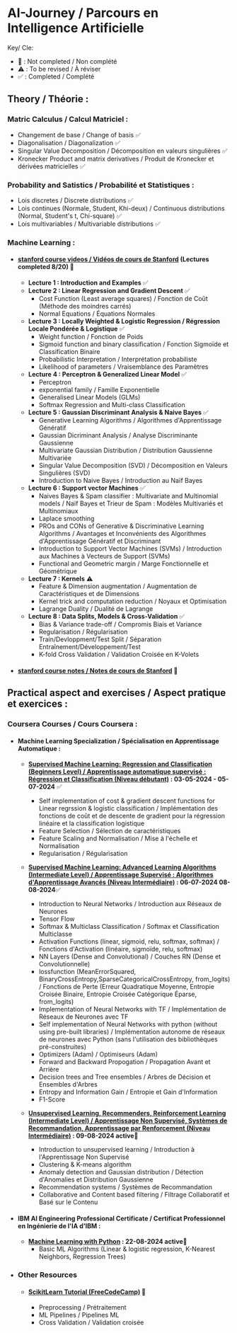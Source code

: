# AI-Journey / Parcours en Intelligence Artificielle

Key/ Cle: 

- 🛑 : Not completed / Non complété
- ⚠️ : To be revised / À réviser
- ✅ : Completed / Complété
 

## Theory / Théorie :

### Matric Calculus / Calcul Matriciel : 
- Changement de base / Change of basis ✅
- Diagonalisation / Diagonalization ✅ 
- Singular Value Decomposition / Décomposition en valeurs singulières ✅  
- Kronecker Product and matrix derivatives / Produit de Kronecker et dérivées matricielles ✅



### Probability and Satistics / Probabilité et Statistiques : 
- Lois discretes / Discrete distributions ✅
- Lois continues (Normale, Student, Khi-deux) / Continuous distributions (Normal, Student's t, Chi-square) ✅
- Lois multivariables / Multivariable distributions ✅



### Machine Learning :
* #### [stanford course videos / Vidéos de cours de Stanford](https://www.youtube.com/watch?v=het9HFqo1TQ&t=2143s) (Lectures completed 8/20) 🛑
    * **Lecture 1 : Introduction and Examples** ✅
    * **Lecture 2 : Linear Regression and Gradient Descent** ✅
        - Cost Function (Least average squares) / Fonction de Coût (Méthode des moindres carrés)
        - Normal Equations / Équations Normales
    * **Lecture 3 : Locally Weighted & Logistic Regression / Régression Locale Pondérée & Logistique** ✅
        - Weight function / Fonction de Poids
        - Sigmoid function and binary classification / Fonction Sigmoïde et Classification Binaire
        - Probabilistic Interpretation / Interprétation probabiliste
        - Likelihood of parameters / Vraisemblance des Paramètres
    * **Lecture 4 : Perceptron & Generalized Linear Model** ✅
        - Perceptron
        - exponential family / Famille Exponentielle
        - Generalised Linear Models (GLMs) 
        - Softmax Regression and Multi-class Classification 
    * **Lecture 5 : Gaussian Discriminant Analysis & Naive Bayes** ✅
        - Generative Learning Algorithms / Algorithmes d'Apprentissage Génératif
        - Gaussian Dicriminant Analysis / Analyse Discriminante Gaussienne
        - Multivariate Gaussian Distribution / Distribution Gaussienne Multivariée
        - Singular Value Decomposition (SVD) / Décomposition en Valeurs Singulières (SVD)
        - Introduction to Naive Bayes / Introduction au Naïf Bayes
    * **Lecture 6 : Support vector Machines** ✅
        - Naives Bayes & Spam classifier : Multivariate and Multinomial models / Naïf Bayes et Trieur de Spam : Modèles Multivariés et Multinomiaux
        - Laplace smoothing 
        - PROs and CONs of Generative & Discriminative Learning Algorithms / Avantages et Inconvénients des Algorithmes d'Apprentissage Génératif et Discriminant
        - Introduction to Support Vector Machines (SVMs) / Introduction aux Machines à Vecteurs de Support (SVMs)
        - Functional and Geometric margin / Marge Fonctionnelle et Géométrique
    * **Lecture 7 : Kernels** ⚠️
        - Feature & Dimension augmentation / Augmentation de Caractéristiques et de Dimensions
        - Kernel trick and computation reduction / Noyaux et Optimisation
        - Lagrange Duality / Dualité de Lagrange
    * **Lecture 8 :  Data Splits, Models & Cross-Validation** ✅
        - Bias & Variance trade-off / Compromis Biais et Variance
        - Regularisation / Régularisation
        - Train/Devloppment/Test Split / Séparation Entraînement/Développement/Test
        - K-fold Cross Validation / Validation Croisée en K-Volets
    
     

* #### [stanford course notes / Notes de cours de Stanford](https://cs229.stanford.edu/syllabus-autumn2018.html) 🛑

## Practical aspect and exercises / Aspect pratique et exercices :

### Coursera Courses / Cours Coursera :
* ####  Machine Learning Specialization / Spécialisation en Apprentissage Automatique : 
    * **[Supervised Machine Learning: Regression and Classification (Beginners Level) / Apprentissage automatique supervisé : Régression et Classification (Niveau débutant)](https://www.coursera.org/specializations/machine-learning-introduction) : 03-05-2024 - 05-07-2024** ✅  
        - Self implementation of cost & gradient descent functions for Linear regrssion & logistic classification / Implémentation des fonctions de coût et de descente
            de gradient pour la régression linéaire et la classification logistique 
        - Feature Selection / Sélection de caractéristiques
        - Feature Scaling and Normalisation / Mise à l'échelle et Normalisation
        - Regularisation / Régularisation

    * **[Supervised Machine Learning: Advanced Learning Algorithms (Intermediate Level) / Apprentissage Supervisé : Algorithmes d'Apprentissage Avancés (Niveau Intermédiaire)](https://www.coursera.org/learn/advanced-learning-algorithms) : 06-07-2024 08-08-2024**✅   
        - Introduction to Neural Networks / Introduction aux Réseaux de Neurones
        - Tensor Flow
        - Softmax & Multiclass Classification / Softmax et Classification Multiclasse
        - Activation Functions (linear, sigmoid, relu, softmax, softmax) / Fonctions d'Activation (linéaire, sigmoïde, relu, softmax)
        - NN Layers (Dense and Convolutional) / Couches RN (Dense et Convolutionnelle) 
        - lossfunction (MeanErrorSquared, BinaryCrossEntropy,SparseCategoricalCrossEntropy, from_logits) / Fonctions de Perte (Erreur Quadratique Moyenne, Entropie
            Croisée Binaire, Entropie Croisée Catégorique Éparse, from_logits)
        - Implementation of Neural Networks with TF / Implémentation de Réseaux de Neurones avec TF
        - Self implementation of Neural Networks with python (without using pre-built libraries) / Implémentation autonome de réseaux de neurones avec Python (sans
            l'utilisation des bibliothèques pré-construites)
        - Optimizers (Adam) / Optimiseurs (Adam)
        - Forward and Backward Propogation / Propagation Avant et Arrière
        - Decision trees and Tree ensembles / Arbres de Décision et Ensembles d'Arbres
        - Entropy and Information Gain / Entropie et Gain d'Information
        - F1-Score
    

    * **[Unsupervised Learning, Recommenders, Reinforcement Learning (Intermediate Level) / Apprentissage Non Supervisé, Systèmes de Recommandation, Apprentissage par Renforcement (Niveau Intermédiaire)](https://www.coursera.org/learn/unsupervised-learning-recommenders-reinforcement-learning) : 09-08-2024 active**🛑
        - Introduction to unsupervised learning / Introduction à l'Apprentissage Non Supervisé
        - Clustering & K-means algorithm 
        - Anomaly detection and Gaussian distribution / Détection d'Anomalies et Distribution Gaussienne
        - Recommendation systems / Systèmes de Recommandation
        - Collaborative and Content based filtering / Filtrage Collaboratif et Basé sur le Contenu    

* ####  IBM AI Engineering Professional Certificate / Certificat Professionnel en Ingénierie de l'IA d'IBM : 
    * **[Machine Learning with Python](https://www.coursera.org/learn/machine-learning-with-python) : 22-08-2024 active**🛑
        - Basic ML Algorithms (Linear & logistic regression, K-Nearest Neighbors, Regression Trees)




* ### Other Resources  
    * #### [ScikitLearn Tutorial (FreeCodeCamp)](https://www.youtube.com/watch?v=0B5eIE_1vpU&t=884s) 🛑
        - Preprocessing / Prétraitement 
        - ML Pipelines / Pipelines ML
        - Cross Validation / Validation croisée